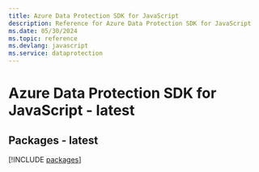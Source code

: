 ```yaml
---
title: Azure Data Protection SDK for JavaScript
description: Reference for Azure Data Protection SDK for JavaScript
ms.date: 05/30/2024
ms.topic: reference
ms.devlang: javascript
ms.service: dataprotection
---
```

# Azure Data Protection SDK for JavaScript - latest
## Packages - latest
[!INCLUDE [packages](data-protection-index.md)]